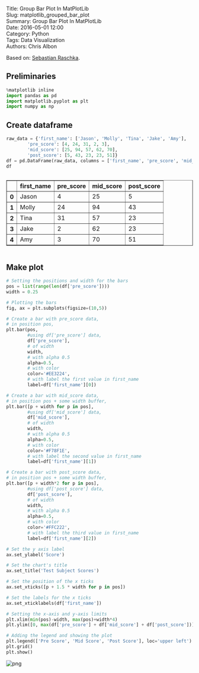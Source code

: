 Title: Group Bar Plot In MatPlotLib  
Slug: matplotlib_grouped_bar_plot  
Summary: Group Bar Plot In MatPlotLib  
Date: 2016-05-01 12:00  
Category: Python  
Tags: Data Visualization  
Authors: Chris Albon  

Based on: [Sebastian Raschka](http://nbviewer.ipython.org/github/rasbt/matplotlib-gallery/blob/master/ipynb/barplots.ipynb).

## Preliminaries


```python
%matplotlib inline
import pandas as pd
import matplotlib.pyplot as plt
import numpy as np
```

## Create dataframe


```python
raw_data = {'first_name': ['Jason', 'Molly', 'Tina', 'Jake', 'Amy'],
        'pre_score': [4, 24, 31, 2, 3],
        'mid_score': [25, 94, 57, 62, 70],
        'post_score': [5, 43, 23, 23, 51]}
df = pd.DataFrame(raw_data, columns = ['first_name', 'pre_score', 'mid_score', 'post_score'])
df
```




<div style="max-height:1000px;max-width:1500px;overflow:auto;">
<table border="1" class="dataframe">
  <thead>
    <tr style="text-align: right;">
      <th></th>
      <th>first_name</th>
      <th>pre_score</th>
      <th>mid_score</th>
      <th>post_score</th>
    </tr>
  </thead>
  <tbody>
    <tr>
      <th>0</th>
      <td> Jason</td>
      <td>  4</td>
      <td> 25</td>
      <td>  5</td>
    </tr>
    <tr>
      <th>1</th>
      <td> Molly</td>
      <td> 24</td>
      <td> 94</td>
      <td> 43</td>
    </tr>
    <tr>
      <th>2</th>
      <td>  Tina</td>
      <td> 31</td>
      <td> 57</td>
      <td> 23</td>
    </tr>
    <tr>
      <th>3</th>
      <td>  Jake</td>
      <td>  2</td>
      <td> 62</td>
      <td> 23</td>
    </tr>
    <tr>
      <th>4</th>
      <td>   Amy</td>
      <td>  3</td>
      <td> 70</td>
      <td> 51</td>
    </tr>
  </tbody>
</table>
</div>



## Make plot


```python
# Setting the positions and width for the bars
pos = list(range(len(df['pre_score'])))
width = 0.25

# Plotting the bars
fig, ax = plt.subplots(figsize=(10,5))

# Create a bar with pre_score data,
# in position pos,
plt.bar(pos,
        #using df['pre_score'] data,
        df['pre_score'],
        # of width
        width,
        # with alpha 0.5
        alpha=0.5,
        # with color
        color='#EE3224',
        # with label the first value in first_name
        label=df['first_name'][0])

# Create a bar with mid_score data,
# in position pos + some width buffer,
plt.bar([p + width for p in pos],
        #using df['mid_score'] data,
        df['mid_score'],
        # of width
        width,
        # with alpha 0.5
        alpha=0.5,
        # with color
        color='#F78F1E',
        # with label the second value in first_name
        label=df['first_name'][1])

# Create a bar with post_score data,
# in position pos + some width buffer,
plt.bar([p + width*2 for p in pos],
        #using df['post_score'] data,
        df['post_score'],
        # of width
        width,
        # with alpha 0.5
        alpha=0.5,
        # with color
        color='#FFC222',
        # with label the third value in first_name
        label=df['first_name'][2])

# Set the y axis label
ax.set_ylabel('Score')

# Set the chart's title
ax.set_title('Test Subject Scores')

# Set the position of the x ticks
ax.set_xticks([p + 1.5 * width for p in pos])

# Set the labels for the x ticks
ax.set_xticklabels(df['first_name'])

# Setting the x-axis and y-axis limits
plt.xlim(min(pos)-width, max(pos)+width*4)
plt.ylim([0, max(df['pre_score'] + df['mid_score'] + df['post_score'])] )

# Adding the legend and showing the plot
plt.legend(['Pre Score', 'Mid Score', 'Post Score'], loc='upper left')
plt.grid()
plt.show()
```

![png]({filename}/images/matplotlib_grouped_bar_plot/output_6_0.png)
